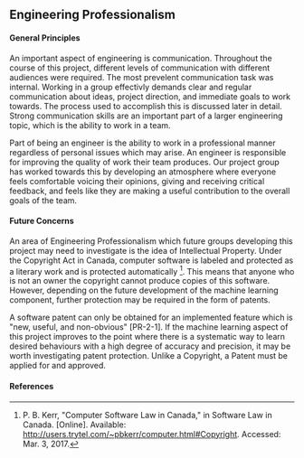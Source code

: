 ## Engineering Professionalism

#### General Principles
An important aspect of engineering is communication. Throughout the course of this project, 
different levels of communication with different audiences were required. The most prevelent 
communication task was internal. Working in a group effectivly demands clear and regular 
communication about ideas, project direction, and immediate goals to work towards. The process used
to accomplish this is discussed later in detail. Strong communication skills are an important part
of a larger engineering topic, which is the ability to work in a team.

Part of being an engineer is the ability to work in a professional manner regardless of personal
issues which may arise. An engineer is responsible for improving the quality of work their team 
produces. Our project group has worked towards this by developing an atmosphere where everyone
feels comfortable voicing their opinions, giving and receiving critical feedback, and feels like
they are making a useful contribution to the overall goals of the team.

#### Future Concerns

An area of Engineering Professionalism which future groups developing this project may need to 
investigate is the idea of Intellectual Property. Under the Copyright Act in Canada, computer 
software is labeled and protected as a literary work and is protected automatically [^PR-2-1]. This 
means that anyone who is not an owner the copyright cannot produce copies of this software. However,
depending on the future development of the machine learning component, further protection may be
required in the form of patents.

A software patent can only be obtained for an implemented feature which is "new, useful, and 
non-obvious" [PR-2-1]. If the machine learning aspect of this project improves to the point where 
there is a systematic way to learn desired behaviours with a high degree of accuracy and precision,
it may be worth investigating patent protection. Unlike a Copyright, a Patent must be applied for
and approved.

#### References

[^PR-2-1]: P. B. Kerr, "Computer Software Law in Canada," in Software Law in Canada. [Online]. 
Available: http://users.trytel.com/~pbkerr/computer.html#Copyright. Accessed: Mar. 3, 2017.

